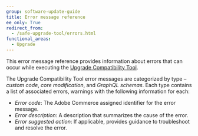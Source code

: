 ```yaml
---
group: software-update-guide
title: Error message reference
ee_only: True
redirect_from:
  - /safe-upgrade-tool/errors.html
functional_areas:
  - Upgrade
---
```


This error message reference provides information about errors that can occur while executing the [Upgrade Compatibility Tool]({{site.baseurl}}/upgrade-compatibility-tool/introduction.html).

The Upgrade Compatibility Tool error messages are categorized by type – *custom code*, *core modification*, and *GraphQL schemas*. Each type contains a list of associated errors, warnings with the following information for each:

*  *Error code*:  The Adobe Commerce assigned identifier for the error message.
*  *Error description*:  A description that summarizes the cause of the error.
*  *Error suggested action*:  If applicable, provides guidance to troubleshoot and resolve the error.
